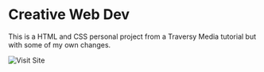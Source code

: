 # Creative Web Dev
This is a HTML and CSS personal project from a Traversy Media tutorial but with some of my own changes.

![Visit Site](https://creative-web-dev.pages.dev)